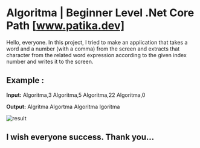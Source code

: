 ﻿# Algoritma | Beginner Level .Net Core Path [www.patika.dev]

Hello, everyone. In this project, I tried to make an application that takes a word and a number (with a comma) from the screen and extracts that character from the related word expression according to the given index number and writes it to the screen.

## Example :

**Input:** Algoritma,3 Algoritma,5 Algoritma,22 Algoritma,0

**Output:** Algritma Algortma Algoritma lgoritma

![result](https://github.com/ytcaglar/Algoritma/assets/93604446/392a414c-a08a-4fbc-addb-eca5e504689d)

## I wish everyone success. Thank you...
